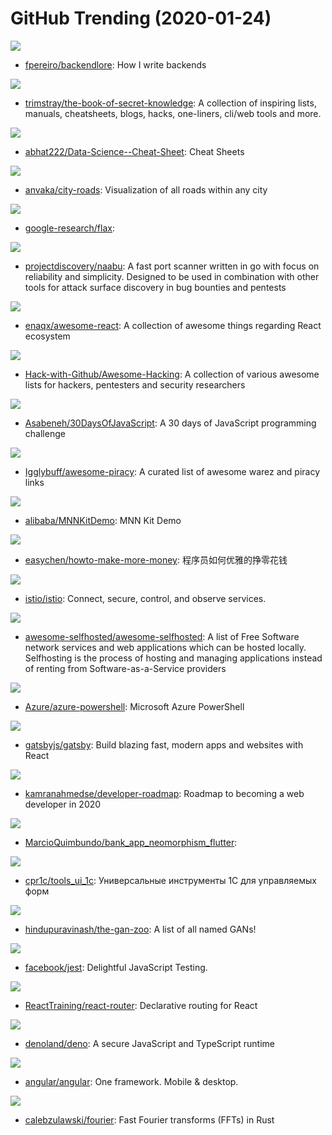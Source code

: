 # GitHub Trending (2020-01-24)

![](https://img.shields.io/badge/none-New%20808-green?style=flat-square&logo=appveyor)
- [fpereiro/backendlore](https://github.com/fpereiro/backendlore): How I write backends

![](https://img.shields.io/badge/none-New%20516-green?style=flat-square&logo=appveyor)
- [trimstray/the-book-of-secret-knowledge](https://github.com/trimstray/the-book-of-secret-knowledge): A collection of inspiring lists, manuals, cheatsheets, blogs, hacks, one-liners, cli/web tools and more.

![](https://img.shields.io/badge/TeX-New%20184-green?style=flat-square&logo=appveyor)
- [abhat222/Data-Science--Cheat-Sheet](https://github.com/abhat222/Data-Science--Cheat-Sheet): Cheat Sheets

![](https://img.shields.io/badge/JavaScript-New%20594-green?style=flat-square&logo=appveyor)
- [anvaka/city-roads](https://github.com/anvaka/city-roads): Visualization of all roads within any city

![](https://img.shields.io/badge/Python-New%20101-green?style=flat-square&logo=appveyor)
- [google-research/flax](https://github.com/google-research/flax): 

![](https://img.shields.io/badge/Go-New%2053-green?style=flat-square&logo=appveyor)
- [projectdiscovery/naabu](https://github.com/projectdiscovery/naabu): A fast port scanner written in go with focus on reliability and simplicity. Designed to be used in combination with other tools for attack surface discovery in bug bounties and pentests

![](https://img.shields.io/badge/none-New%2098-green?style=flat-square&logo=appveyor)
- [enaqx/awesome-react](https://github.com/enaqx/awesome-react): A collection of awesome things regarding React ecosystem

![](https://img.shields.io/badge/none-New%20106-green?style=flat-square&logo=appveyor)
- [Hack-with-Github/Awesome-Hacking](https://github.com/Hack-with-Github/Awesome-Hacking): A collection of various awesome lists for hackers, pentesters and security researchers

![](https://img.shields.io/badge/JavaScript-New%2032-green?style=flat-square&logo=appveyor)
- [Asabeneh/30DaysOfJavaScript](https://github.com/Asabeneh/30DaysOfJavaScript): A 30 days of JavaScript programming challenge

![](https://img.shields.io/badge/HTML-New%20120-green?style=flat-square&logo=appveyor)
- [Igglybuff/awesome-piracy](https://github.com/Igglybuff/awesome-piracy): A curated list of awesome warez and piracy links

![](https://img.shields.io/badge/Objective-C-New%2020-green?style=flat-square&logo=appveyor)
- [alibaba/MNNKitDemo](https://github.com/alibaba/MNNKitDemo): MNN Kit Demo

![](https://img.shields.io/badge/none-New%20214-green?style=flat-square&logo=appveyor)
- [easychen/howto-make-more-money](https://github.com/easychen/howto-make-more-money): 程序员如何优雅的挣零花钱

![](https://img.shields.io/badge/Go-New%2046-green?style=flat-square&logo=appveyor)
- [istio/istio](https://github.com/istio/istio): Connect, secure, control, and observe services.

![](https://img.shields.io/badge/JavaScript-New%2040-green?style=flat-square&logo=appveyor)
- [awesome-selfhosted/awesome-selfhosted](https://github.com/awesome-selfhosted/awesome-selfhosted): A list of Free Software network services and web applications which can be hosted locally. Selfhosting is the process of hosting and managing applications instead of renting from Software-as-a-Service providers

![](https://img.shields.io/badge/C%23-New%208-green?style=flat-square&logo=appveyor)
- [Azure/azure-powershell](https://github.com/Azure/azure-powershell): Microsoft Azure PowerShell

![](https://img.shields.io/badge/JavaScript-New%2037-green?style=flat-square&logo=appveyor)
- [gatsbyjs/gatsby](https://github.com/gatsbyjs/gatsby): Build blazing fast, modern apps and websites with React

![](https://img.shields.io/badge/none-New%20105-green?style=flat-square&logo=appveyor)
- [kamranahmedse/developer-roadmap](https://github.com/kamranahmedse/developer-roadmap): Roadmap to becoming a web developer in 2020

![](https://img.shields.io/badge/Dart-New%2029-green?style=flat-square&logo=appveyor)
- [MarcioQuimbundo/bank_app_neomorphism_flutter](https://github.com/MarcioQuimbundo/bank_app_neomorphism_flutter): 

![](https://img.shields.io/badge/1C%20Enterprise-New%2012-green?style=flat-square&logo=appveyor)
- [cpr1c/tools_ui_1c](https://github.com/cpr1c/tools_ui_1c): Универсальные инструменты 1C для управляемых форм

![](https://img.shields.io/badge/Python-New%2020-green?style=flat-square&logo=appveyor)
- [hindupuravinash/the-gan-zoo](https://github.com/hindupuravinash/the-gan-zoo): A list of all named GANs!

![](https://img.shields.io/badge/JavaScript-New%2023-green?style=flat-square&logo=appveyor)
- [facebook/jest](https://github.com/facebook/jest): Delightful JavaScript Testing.

![](https://img.shields.io/badge/JavaScript-New%2015-green?style=flat-square&logo=appveyor)
- [ReactTraining/react-router](https://github.com/ReactTraining/react-router): Declarative routing for React

![](https://img.shields.io/badge/TypeScript-New%20273-green?style=flat-square&logo=appveyor)
- [denoland/deno](https://github.com/denoland/deno): A secure JavaScript and TypeScript runtime

![](https://img.shields.io/badge/TypeScript-New%2054-green?style=flat-square&logo=appveyor)
- [angular/angular](https://github.com/angular/angular): One framework. Mobile & desktop.

![](https://img.shields.io/badge/Rust-New%2026-green?style=flat-square&logo=appveyor)
- [calebzulawski/fourier](https://github.com/calebzulawski/fourier): Fast Fourier transforms (FFTs) in Rust

